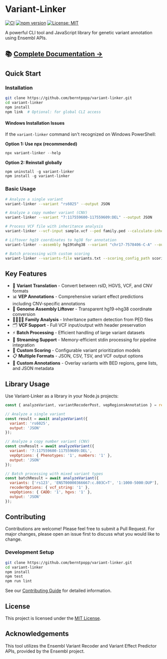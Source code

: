 # Variant-Linker

[![CI](https://github.com/berntpopp/variant-linker/workflows/CI/badge.svg)](https://github.com/berntpopp/variant-linker/actions)
[![npm version](https://img.shields.io/npm/v/variant-linker.svg)](https://www.npmjs.com/package/variant-linker)
[![License: MIT](https://img.shields.io/badge/License-MIT-yellow.svg)](https://opensource.org/licenses/MIT)

A powerful CLI tool and JavaScript library for genetic variant annotation using Ensembl APIs.

## 📚 **[Complete Documentation →](https://berntpopp.github.io/variant-linker/)**

## Quick Start

### Installation
```bash
git clone https://github.com/berntpopp/variant-linker.git
cd variant-linker
npm install
npm link  # Optional: for global CLI access
```

#### Windows Installation Issues
If the `variant-linker` command isn't recognized on Windows PowerShell:

**Option 1: Use npx (recommended)**
```powershell
npx variant-linker --help
```

**Option 2: Reinstall globally**
```powershell
npm uninstall -g variant-linker
npm install -g variant-linker
```

### Basic Usage
```bash
# Analyze a single variant
variant-linker --variant "rs6025" --output JSON

# Analyze a copy number variant (CNV)
variant-linker --variant "7:117559600-117559609:DEL" --output JSON

# Process VCF file with inheritance analysis
variant-linker --vcf-input sample.vcf --ped family.ped --calculate-inheritance --output VCF

# Liftover hg19 coordinates to hg38 for annotation
variant-linker --assembly hg19tohg38 --variant "chr17-7578406-C-A" --output JSON

# Batch processing with custom scoring
variant-linker --variants-file variants.txt --scoring_config_path scoring/nephro_variant_score/ --output CSV
```

## Key Features
- 🔄 **Variant Translation** - Convert between rsID, HGVS, VCF, and CNV formats
- 📊 **VEP Annotations** - Comprehensive variant effect predictions including CNV-specific annotations
- 🧬 **Genome Assembly Liftover** - Transparent hg19→hg38 coordinate conversion
- 👨‍👩‍👧‍👦 **Family Analysis** - Inheritance pattern detection from PED files
- 🗂️ **VCF Support** - Full VCF input/output with header preservation
- ⚡ **Batch Processing** - Efficient handling of large variant datasets
- 🌊 **Streaming Support** - Memory-efficient stdin processing for pipeline integration
- 🎯 **Custom Scoring** - Configurable variant prioritization models
- 📋 **Multiple Formats** - JSON, CSV, TSV, and VCF output options
- 🎨 **Custom Annotations** - Overlay variants with BED regions, gene lists, and JSON metadata

## Library Usage

Use Variant-Linker as a library in your Node.js projects:

```javascript
const { analyzeVariant, variantRecoderPost, vepRegionsAnnotation } = require('variant-linker');

// Analyze a single variant
const result = await analyzeVariant({
  variant: 'rs6025',
  output: 'JSON'
});

// Analyze a copy number variant (CNV)
const cnvResult = await analyzeVariant({
  variant: '7:117559600-117559609:DEL',
  vepOptions: { Phenotypes: '1', numbers: '1' },
  output: 'JSON'
});

// Batch processing with mixed variant types
const batchResult = await analyzeVariant({
  variants: ['rs123', 'ENST00000366667:c.803C>T', '1:1000-5000:DUP'],
  recoderOptions: { vcf_string: '1' },
  vepOptions: { CADD: '1', hgvs: '1' },
  output: 'JSON'
});
```

## Contributing

Contributions are welcome! Please feel free to submit a Pull Request. For major changes, please open an issue first to discuss what you would like to change.

### Development Setup
```bash
git clone https://github.com/berntpopp/variant-linker.git
cd variant-linker
npm install
npm test
npm run lint
```

See our [Contributing Guide](https://berntpopp.github.io/variant-linker/contributing) for detailed information.

## License

This project is licensed under the [MIT License](LICENSE.md).

## Acknowledgements

This tool utilizes the Ensembl Variant Recoder and Variant Effect Predictor APIs, provided by the Ensembl project.